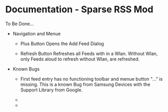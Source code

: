 Documentation - Sparse RSS Mod
==============================

To Be Done...

* Navigation and Menue
  * Plus Button 
    Opens the Add Feed Dialog
    
  * Refresh Button
    Refreshes all Feeds with in a Wlan. Without Wlan, only Feeds aloud to refresh without Wlan, are refreshed.

* Known Bugs
  * First feed entry has no functioning toolbar and menue button "..." is missing.
    This is a known Bug from Samsung Devices with the Support Library from Google.
   
  * 
  *